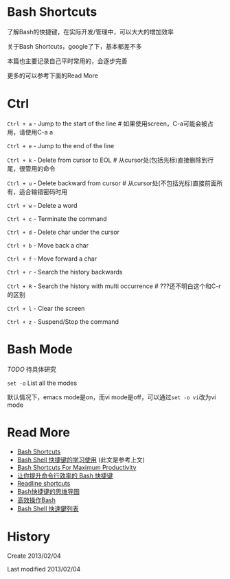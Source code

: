 <!-- title : Bash Shortcuts -->

# Bash Shortcuts #

了解Bash的快捷键，在实际开发/管理中，可以大大的增加效率

关于Bash Shortcuts，google了下，基本都差不多

本篇也主要记录自己平时常用的，会逐步完善

更多的可以参考下面的Read More


# Ctrl #

`Ctrl + a`  -  Jump to the start of the line # 如果使用screen，C-a可能会被占用，请使用C-a a

`Ctrl + e`  -  Jump to the end of the line

`Ctrl + k`  -  Delete from cursor to EOL # 从cursor处(包括光标)直接删除到行尾，很管用的命令

`Ctrl + u`  -  Delete backward from cursor # 从cursor处(不包括光标)直接前面所有，适合输错密码时用

`Ctrl + w`  -  Delete a word


`Ctrl + c`  -  Terminate the command

`Ctrl + d`  -  Delete char under the cursor


`Ctrl + b`  -  Move back a char

`Ctrl + f`  -  Move forward a char


`Ctrl + r`  -  Search the history backwards

`Ctrl + R`  -  Search the history with multi occurrence # ???还不明白这个和C-r的区别


`Ctrl + l`  -  Clear the screen

`Ctrl + z`  -  Suspend/Stop the command


# Bash Mode #

*TODO* 待具体研究

`set -o`		List all the modes

默认情况下，emacs mode是on，而vi mode是off，可以通过`set -o vi`改为vi mode

# Read More #

* [Bash Shortcuts](http://www.aboutlinux.info/2005/08/bash-shell-shortcuts.html)
* [Bash Shell 快捷键的学习使用](http://dbanotes.net/tech-memo/shell_shortcut.html) (此文是参考上文)
* [Bash Shortcuts For Maximum Productivity](http://www.skorks.com/2009/09/bash-shortcuts-for-maximum-productivity/)
* [让你提升命令行效率的 Bash 快捷键](http://linuxtoy.org/archives/bash-shortcuts.html)
* [Readline shortcuts](http://www.bigsmoke.us/readline/shortcuts)
* [Bash快捷键的思维导图](http://www.huangwei.me/blog/2010/10/27/bash_shortcuts_mindmap/)
* [高效操作Bash](http://ahei.info/bash.htm)
* [Bash Shell 快速鍵列表](http://blog.longwin.com.tw/2006/09/bash_hot_key_2006/)


# History #

Create 2013/02/04

Last modified 2013/02/04

